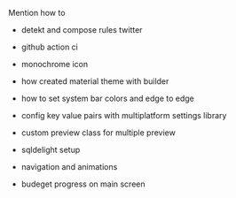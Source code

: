 Mention how to
- detekt and compose rules twitter
- github action ci
- monochrome icon
- how created material theme with builder
- how to set system bar colors and edge to edge
- config key value pairs with multiplatform settings library
- custom preview class for multiple preview
- sqldelight setup
- navigation and animations


- budeget progress on main screen